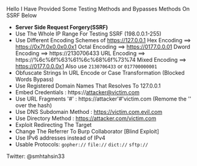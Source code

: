 
Hello I Have Provided Some Testing Methods and Bypasses Methods On SSRF Below

- **Server Side Request Forgery(SSRF)**
- Use The Whole IP Range For Testing SSRF (198.0.0.1-255)
- Use Different Encoding Schemes of https://127.0.0.1
    Hex Encoding ==> https://0x7f.0x0.0x0.0x1
    Octal Encoding ==> https://0177.0.0.01
    Dword Encoding ==> https://2130706433
    URL Encoding ==> https://%6c%6f%63%61%6c%68%6f%73%74
    Mixed Encoding ==> https://0177.0.0.0x1
    Also use `2130706433` or `017700000001`
- Obfuscate Strings In URL Encode or Case Transformation (Blocked Words Bypass)
- Use Registered Domain Names That Resolves To 127.0.0.1
- Embed Credentials : https://attacker@victim.com
- Use URL Fragments '#' : https://attacker'#'victim.com (Remome the '' over the hash)
- Use DNS Subdomain Method : https://victim.com.evil.com
- Use Directory Method : https://attacker.com/victim.com
- Exploit Redirecting The Target
- Change The Referrer To Burp Collaborator [Blind Exploit]
- Use IPv6 addresses instead of IPv4
- Usable Protocols:
    `gopher://`
    `file://`
    `dict://`
    `sftp://`


Twitter: @smhtahsin33
